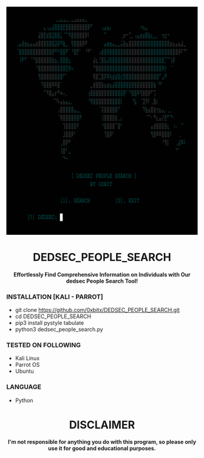 
<p align="center">
<img src="https://github.com/0xbitx/DEDSEC_PEOPLE_SEARCH/blob/main/banner.png", width="600", height="600">
</p>
<h1 align="center"> DEDSEC_PEOPLE_SEARCH</h1>
<h4 align="center"> Effortlessly Find Comprehensive Information on Individuals with Our dedsec People Search Tool!</h4>

### INSTALLATION [KALI - PARROT]
* git clone https://github.com/0xbitx/DEDSEC_PEOPLE_SEARCH.git
* cd DEDSEC_PEOPLE_SEARCH
* pip3 install pystyle tabulate
* python3 dedsec_people_search.py

### TESTED ON FOLLOWING
* Kali Linux 
* Parrot OS 
* Ubuntu

### LANGUAGE 
* Python

<h1 align="center"> DISCLAIMER </h1>

<h4 align="center">I'm not responsible for anything you do with this program, so please only use it for good and educational purposes. </h4>
